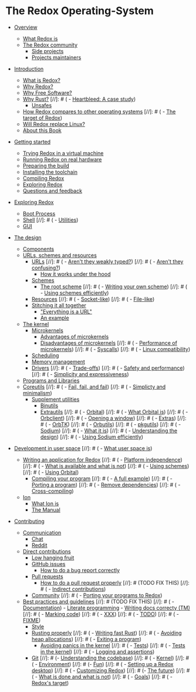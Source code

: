 # The Redox Operating-System

- [Overview](./overview/welcome.md)
    - [What Redox is](./overview/what_redox_is.md)
    - [The Redox community](./overview/community.md)
        - [Side projects](./overview/side_projects.md)
        - [Projects maintainers](./overview/maintainers.md)

- [Introduction](./introduction/index.md)
    - [What is Redox?](./introduction/what_is_redox.md)
    - [Why Redox?](./introduction/why_redox.md)
    - [Why Free Software?](./introduction/why_free_software.md)
    - [Why Rust?](./introduction/why_rust.md)
[//]: # (        - [Heartbleed: A case study]())
        - [Unsafes](./introduction/unsafes.md)
    - [How Redox compares to other operating systems](./introduction/how_redox_compares_to_other_operating_systems.md)
[//]: # (    - [The target of Redox]())
    - [Will Redox replace Linux?](./introduction/will_redox_replace_linux.md)
    - [About this Book](./introduction/about_this_book.md)

- [Getting started](./getting_started/getting_started.md)
    - [Trying Redox in a virtual machine](./getting_started/try_vm.md)
    - [Running Redox on real hardware](./getting_started/real_hardware.md)
    - [Preparing the build](./getting_started/preparing_the_build.md)
    - [Installing the toolchain](./getting_started/installing_the_toolchain.md)
    - [Compiling Redox](./getting_started/compiling_redox.md)
    - [Exploring Redox](./getting_started/exploring_redox.md)
    - [Questions and feedback](./getting_started/asking_questions_giving_feedback.md)

- [Exploring Redox](./explore/explore.md)
    - [Boot Process](./explore/boot_process.md)
    - [Shell](./explore/shell.md)
[//]: # (    - [Utilities]())
    - [GUI](./explore/gui.md)

- [The design](./design/design.md)
    - [Components](./design/components.md)
    - [URLs, schemes and resources](./design/urls_schemes_resources.md)
        - [URLs](./design/url/urls.md)
[//]: # (            - [Aren't they weakly typed?]())
[//]: # (            - [Aren't they confusing?]())
            - [How it works under the hood](./design/url/how_it_works.md)
        - [Schemes](./design/scheme/schemes.md)
            - [The root scheme](./design/scheme/the_root_scheme.md)
[//]: # (            - [Writing your own scheme]())
[//]: # (            - [Using schemes efficiently]())
        - [Resources](./design/resource/resources.md)
[//]: # (            - [Socket-like]())
[//]: # (            - [File-like]())
        - [Stitching it all together](./design/url_scheme_resource/stiching_it_all_together.md)
            - ["Everything is a URL"](./design/url_scheme_resource/everything_is_a_url.md)
            - [An example](./design/url_scheme_resource/example.md)
    - [The kernel](./design/kernel/kernel.md)
        - [Microkernels](./design/kernel/microkernels.md)
            - [Advantages of microkernels](./design/kernel/advantages.md)
            - [Disadvantages of microkernels](./design/kernel/disadvantages.md)
[//]: # (            - [Performance of microkernels]())
[//]: # (        - [Syscalls]())
[//]: # (            - [Linux compatibility]())
        - [Scheduling](./design/scheduling)
        - [Memory management](./design/memory)
        - [Drivers](./design/drivers)
[//]: # (    - [Trade-offs]())
[//]: # (        - [Safety and performance]())
[//]: # (        - [Simplicity and expressiveness]())
    - [Programs and Libraries](./design/programs_libraries.md)
    - [Coreutils](./design/coreutils/coreutils.md)
[//]: # (        - [Fail, fail, and fail]())
[//]: # (        - [Simplicty and minimalism]())
        - [Supplement utilities](./design/coreutils/supplement/index.md)
            - [Binutils](./design/coreutils/supplement/binutils.md)
            - [Extrautils](./design/coreutils/supplement/extrautils.md)
[//]: # (    - [Orbital]())
[//]: # (        - [What Orbital is]())
[//]: # (        - [Orbclient]())
[//]: # (        - [Opening a window]())
[//]: # (        - [Extras]())
[//]: # (            - [OrbTK]())
[//]: # (            - [Orbutils]())
[//]: # (    - [pkgutils]())
[//]: # (    - [Sodium]())
[//]: # (        - [What it is]())
[//]: # (        - [Understanding the design]())
[//]: # (        - [Using Sodium efficiently]())
- [Development in user space](./userspace/index.md)
[//]: # (    - [What user space is]())
    - [Writing an application for Redox](./userspace/writing_application/index.md)
[//]: # (        - [Platform independence]())
[//]: # (            - [What is available and what is not]())
[//]: # (        - [Using schemes]())
[//]: # (        - [Using Orbital]())
        - [Compiling your program](./userspace/writing_application/compiling_program.md)
[//]: # (        - [A full example]())
[//]: # (    - [Porting a program]())
[//]: # (        - [Remove dependencies]())
[//]: # (        - [Cross-compiling]())
    - [Ion](./userspace/ion/ion.md)
        - [What Ion is](./userspace/ion/what_ion_is.md)
        - [The Manual](./userspace/ion/the_manual.md)

- [Contributing](./contributing/contributing.md)
    - [Communication](./contributing/communication/index.md)
        - [Chat](./contributing/communication/chat.md)
        - [Reddit](./contributing/communication/reddit.md)
    - [Direct contributions](./contributing/direct_contributions/index.md)
        - [Low hanging fruit](./contributing/direct_contributions/low_hanging_fruit.md)
        - [GitHub issues](./contributing/direct_contributions/github_issues.md)
            - [How to do a bug report correctly](./contributing/direct_contributions/creating_proper_bug_reports.md)
        - [Pull requests](./contributing/direct_contributions/pull_requests.md)
            - [How to do a pull request properly](./contributing/direct_contributions/creating_proper_pull_requests.md)
[//]: # (TODO FIX THIS)
[//]: # (    - [Indirect contributions]())
        - [Community](./contributing/indirect_contributions/community.md)
[//]: # (        - [Porting your programs to Redox]())
    - [Best practices and guidelines](./contributing/best_practices/overview.md)
[//]: # (TODO FIX THIS)
[//]: # (        - [Documentation]())
            - [Literate programming](./contributing/documentation/literate_programming.md)
            - [Writing docs correcty (TM)](./contributing/documentation/writing_docs_correctly.md)
[//]: # (            - [Marking code]())
[//]: # (                - [XXX]())
[//]: # (                - [TODO]())
[//]: # (                - [FIXME]())
        - [Style](./contributing/best_practices/style.md)
        - [Rusting properly](./contributing/best_practices/rusting_properly.md)
[//]: # (            - [Writing fast Rust]())
[//]: # (            - [Avoiding heap allocations]())
[//]: # (            - [Exiting a program]())
            - [Avoiding panics in the kernel](./contributing/best_practices/avoiding_kernel_panics.md)
[//]: # (        - [Tests]())
[//]: # (            - [Tests in the kernel]())
[//]: # (        - [Logging and assertions]())
        - [Git](./contributing/best_practices/git.md)
[//]: # (- [Understanding the codebase]())
[//]: # (    - [Kernel]())
[//]: # (        - [Environment]())
[//]: # (- [Fun]())
[//]: # (    - [Setting up a Redox desktop]())
[//]: # (    - [Customizing Redox]())
[//]: # (- [The future]())
[//]: # (    - [What is done and what is not]())
[//]: # (    - [Goals]())
[//]: # (    - [Redox's target]())

